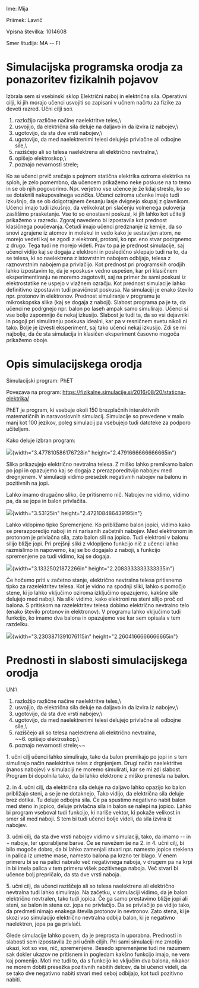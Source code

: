 Ime: Mija

Priimek: Lavrič

Vpisna številka: 1014608

Smer študija: MA -- FI

# Simulacijska programska orodja za ponazoritev fizikalnih pojavov

Izbrala sem si vsebinski sklop Električni naboj in električna sila.
Operativni cilji, ki jih morajo učenci usvojiti so zapisani v učnem
načrtu za fizike za deveti razred. Učni cilji so:\
1. razložijo različne načine naelektritve teles,\
2. usvojijo, da električna sila deluje na daljavo in da izvira iz
nabojev,\
3. ugotovijo, da sta dve vrsti nabojev,\
4. ugotovijo, da med naelektrenimi telesi delujejo privlačne ali odbojne
sile,\
5. raziščejo ali so telesa naelektrena ali električno nevtralna,\
6. opišejo elektroskop,\
7. poznajo nevarnosti strele;

Ko se učenci prvič srečajo s pojmom statična elektrika oziroma elektrika
na sploh, je zelo pomembno, da učencem prikažemo neke poskuse na to temo
in se ob njih pogovorimo. Npr. verjetno vse učence je že kdaj streslo,
ko so se dotaknili nakupovalnega vozička. Učenci oziroma učenke imajo
tudi izkušnjo, da se ob dolgotrajnem česanju lasje dvignejo skupaj z
glavnikom. Učenci imajo tudi izkušnjo, da velikokrat pri slačenju
volnenega puloverja zaslišimo prasketanje. Vse to so enostavni poskusi,
ki jih lahko kot učitelji prikažemo v razredu. Zgoraj navedeno bi
izpostavila kot prednost klasičnega poučevanja. Četudi imajo učenci
predznanje iz kemije, da so snovi zgrajene iz atomov in molekul in vedo
kako je sestavljen atom, ne morejo vedeti kaj se zgodi z elektroni,
protoni, ko npr. eno stvar podrgnemo z drugo. Tega tudi ne morejo
videti. Prav to pa je prednost simulacije, saj učenci vidijo kaj se
dogaja z elektroni in posledično sklepajo tudi na to, da se telesa, ki
so naelektrena z istovrstnim nabojem odbijajo, telesa z raznovrstnim
nabojem pa privlačijo. Kot prednost pri programskih orodjih lahko
izpostavim to, da je »poskus« vedno uspešen, kar pri klasičnem
eksperimentiranju ne moremo zagotoviti, saj na primer že sami poskusi iz
elektrostatike ne uspejo v vlažnem ozračju. Kot prednost simulacije
lahko definitivno izpostavim tudi pravičnost poskusa. Na simulaciji je
enako število npr. protonov in elektronov. Prednost simuliranje v
programu je mikroskopska slika (kaj se dogaja z naboji). Slabost
programa pa je ta, da učenci ne podrgnejo npr. balon po laseh ampak samo
simulirajo. Učenci si vse bolje zapomnijo če nekaj izkusijo. Slabost je
tudi ta, da so vsi dejavniki in pogoji pri simuliranju poskusa idealni,
kar pa v resničnem svetu nikoli ni tako. Bolje je izvesti eksperiment,
saj tako učenci nekaj izkusijo. Zdi se mi najbolje, da če sta simulacija
in klasičen eksperiment časovno mogoča prikažemo oboje.

# Opis simulacijskega orodja

Simulacijski program: PhET

Povezava na program:
<https://fizikalne.simulacije.si/2016/08/20/staticna-elektrika/>

PhET je program, ki vsebuje okoli 150 brezplačnih interaktivnih
matematičnih in naravoslovnih simulacij. Simulacije so prevedene v malo
manj kot 100 jezikov, poleg simulacij pa vsebujejo tudi datoteke za
podporo učiteljem.

Kako deluje izbran program:

![](ElNaboj/media/image1.PNG){width="3.477810586176728in"
height="2.4791666666666665in"}

Slika prikazujejo električno nevtralna telesa. Z miško lahko premikamo
balon po jopi in opazujemo kaj se dogaja z prerazporeditvijo nabojev med
dregnjenem. V simulaciji vidimo presežek negativnih nabojev na balonu in
pozitivnih na jopi.

Lahko imamo drugačno sliko, če pritisnemo nič. Nabojev ne vidimo, vidimo
pa, da se jopa in balon privlačita.

![](ElNaboj/media/image2.PNG){width="3.53125in"
height="2.472108486439195in"}

Lahko vklopimo tipko Spremenjene. Ko približamo balon jopici, vidimo
kako se prerazporedijo naboji in ni narisanih začetnih nabojev. Med
elektronom in protonom je privlačna sila, zato balon sili na jopico.
Tudi elektroni v balonu silijo bližje jopi. Pri prejšnji sliki z
vklopljeno funkcijo nič z učenci lahko razmislimo in napovemo, kaj se bo
dogajalo z naboji, s funkcijo spremenjene pa tudi vidimo, kaj se dogaja.

![](ElNaboj/media/image3.png){width="3.13325021872266in"
height="2.2083333333333335in"}

Če hočemo priti v začetno stanje, električno nevtralna telesa pritisnemo
tipko za razelektritev telesa. Kot je vidno na spodnji sliki, lahko s
pomočjo stene, ki jo lahko vključimo oziroma izključimo opazujemo,
kakšne sile delujejo med naboji. Na sliki vidimo, kako elektroni na
steni silijo proč od balona. S pritiskom na razelektritev telesa dobimo
električno nevtralno telo (enako število protonov in elektronov). V
programu lahko vključimo tudi funkcijo, ko imamo dva balona in opazujemo
vse kar sem opisala v tem razdelku.

![](ElNaboj/media/image4.png){width="3.2303871391076115in"
height="2.2604166666666665in"}

# Prednosti in slabosti simulacijskega orodja

UN:\
1. razložijo različne načine naelektritve teles,\
2. usvojijo, da električna sila deluje na daljavo in da izvira iz
nabojev,\
3. ugotovijo, da sta dve vrsti nabojev,\
4. ugotovijo, da med naelektrenimi telesi delujejo privlačne ali odbojne
sile,\
5. raziščejo ali so telesa naelektrena ali električno nevtralna,\
~~6. opišejo elektroskop,\
7. poznajo nevarnosti strele;~~

1\. učni cilj učenci lahko simulirajo, tako da balon premikajo po jopi
in s tem simulirajo način naelektritve teles z drgnjenjem. Drugi način
naelektritve (nanos nabojev) v simulaciji ne moremo simulirati, kar se
mi zdi slabost. Program bi dopolnila tako, da bi lahko elektrone z miško
prenesla na balon.

2\. in 4. učni cilj, da električna sila deluje na daljavo lahko opazijo
ko balon približajo steni, a se je ne dotaknejo. Tako vidijo, da
električna sila deluje brez dotika. Tu deluje odbojna sila. Če pa
spustimo negativno nabit balon med steno in jopico, deluje privlačna
sila in balon se nalepi na jopico. Lahko bi program vseboval tudi
funkcijo, ki nariše vektor, ki pokaže velikost in smer sil med naboji. S
tem bi tudi učenci bolje videli, da sila izvira iz nabojev.

3\. učni cilj, da sta dve vrsti nabojev vidimo v simulaciji, tako, da
imamo -- in + naboje, ter uporabljene barve. Če se navežem še na 2. in
4. učni cilj, bi bilo mogoče dobro, da bi lahko zamenjali stvari npr.
namesto jopice steklena in palica iz umetne mase, namesto balona pa
krzno ter blago. V enem primeru bi se na palici nabralo več negativnega
naboja, v drugem pa na krpi in bi imela palica v tem primeru višek
pozitivnega naboja. Več stvari bi učence bolj prepričalo, da sta dve
vrsti naboja.

5\. učni cilj, da učenci raziščejo ali so telesa naelektrena ali
električno nevtralna tudi lahko simulirajo. Na začetku, v simulaciji
vidimo, da je balon električno nevtralen, tako tudi jopica. Če ga samo
prestavimo bližje jopi ali steni, se balon in stena oz. jopa ne
privlačijo. Da se privlačijo pa vidijo tako, da predmeti nimajo enakega
števila protonov in nevtronov. Zato stena, ki je skozi vso simulacijo
električno nevtralna odbija balon, ki je negativno naelektren, jopa pa
ga privlači.

Glede simulacije lahko povem, da je preprosta in uporabna. Prednosti in
slabosti sem izpostavila že pri učnih ciljih. Pri sami simulaciji me
zmotijo ukazi, kot so vse, nič, spremenjene. Besedo spremenjene tudi ne
razumem sak dokler ukazov ne pritisnem in pogledam kakšno funkcijo
imajo, ne vem kaj pomenijo. Moti me tudi to, da s funkcijo ko vključim
dva balona, nikakor ne morem dobiti presežka pozitivnih nabitih delcev,
da bi učenci videli, da se tako dve negativno nabiti stvari med seboj
odbijajo, kot tudi pozitivno nabiti.
